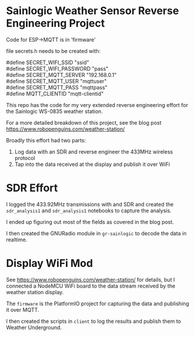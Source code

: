 # Sainlogic Weather Sensor Reverse Engineering Project

Code for ESP->MQTT is in 'firmware'


file secrets.h needs to be created with:


#define SECRET_WIFI_SSID "ssid"\
#define SECRET_WIFI_PASSWORD "pass"\
#define SECRET_MQTT_SERVER "192.168.0.1"\
#define SECRET_MQTT_USER "mqttuser"\
#define SECRET_MQTT_PASS "mqttpass"\
#define MQTT_CLIENTID "mqtt-clientid"


This repo has the code for my very extended reverse engineering effort for the Sainlogic WS-0835 weather station.

For a more detailed breakdown of this project, see the blog post <https://www.robopenguins.com/weather-station/>

Broadly this effort had two parts:
  1. Log data with an SDR and reverse engineer the 433MHz wireless protocol
  2. Tap into the data received at the display and publish it over WiFi

# SDR Effort

I logged the 433.92MHz transmissions with and SDR and created the `sdr_analysis1` and `sdr_analysis1` notebooks to capture the analysis.

I ended up figuring out most of the fields as covered in the blog post.

I then created the GNURadio module in `gr-sainlogic` to decode the data in realtime.

# Display WiFi Mod

See <https://www.robopenguins.com/weather-station/> for details, but I connected a NodeMCU WiFi board to the data stream received by the weather station display.

The `firmware` is the PlatformIO project for capturing the data and publishing it over MQTT.

I then created the scripts in `client` to log the results and publish them to Weather Underground.
